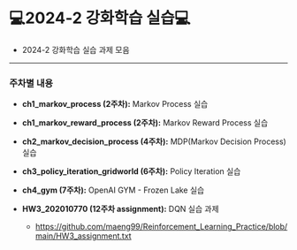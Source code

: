 # 💻2024-2 강화학습 실습💻
- 2024-2 강화학습 실습 과제 모음
---

### 주차별 내용

- **ch1_markov_process (2주차):** Markov Process 실습
  
- **ch1_markov_reward_process (2주차):** Markov Reward Process 실습
  
- **ch2_markov_decision_process (4주차):** MDP(Markov Decision Process) 실습
  
- **ch3_policy_iteration_gridworld (6주차):** Policy Iteration 실습
  
- **ch4_gym (7주차):** OpenAI GYM - Frozen Lake 실습
  
- **HW3_202010770 (12주차 assignment):** DQN 실습 과제
  - https://github.com/maeng99/Reinforcement_Learning_Practice/blob/main/HW3_assignment.txt

